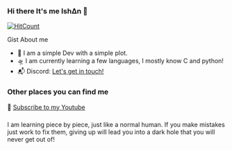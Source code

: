 ### Hi there It's me Ish∆n 👋

[![HitCount](http://hits.dwyl.com/AlxtraBlue/AlxtraBlue.svg)](http://hits.dwyl.com/AlxtraBlue/AlxtraBlue)

Gist About me

- 🎤 I am a simple Dev with a simple plot.
- 🛸 I am currently learning a few languages, I mostly know C and python!
- 📬 Discord: <a href="https://discord.io/AlphaBlue">Let's get in touch!</a>

### Other places you can find me 

🎥 [Subscribe to my Youtube](https://www.youtube.com/channel/UCq7SyE80Zj2wjpIdt_48qLQ?sub_confirmation=1)

###

I am learning piece by piece, just like a normal human. If you make mistakes just work to fix them, giving up will lead you into a dark hole that you will never get out of! 

